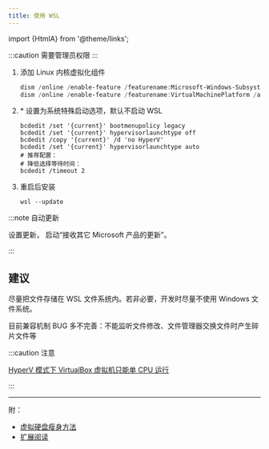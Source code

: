 ```yaml
---
title: 使用 WSL
---
```


import {HtmlA} from '@theme/links';

:::caution 需要管理员权限
:::

1.  添加 Linux 内核虚拟化组件

    ```powershell
    dism /online /enable-feature /featurename:Microsoft-Windows-Subsystem-Linux /all /norestart
    dism /online /enable-feature /featurename:VirtualMachinePlatform /all

    ```

2. \* 设置为系统特殊启动选项，默认不启动 WSL

    ```shell
    bcdedit /set '{current}' bootmenupolicy legacy
    bcdedit /set '{current}' hypervisorlaunchtype off
    bcdedit /copy '{current}' /d 'no HyperV'
    bcdedit /set '{current}' hypervisorlaunchtype auto
    # 推荐配置：
    # 降低选择等待时间：
    bcdedit /timeout 2
    ```

2.  重启后安装

        wsl --update

:::note 自动更新

<p><HtmlA href="ms-settings:windowsupdate-options">设置更新</HtmlA>，
启动“接收其它 Microsoft 产品的更新”。</p>

:::

## 建议

尽量把文件存储在 WSL 文件系统内。若非必要，开发时尽量不使用 Windows 文件系统。

目前兼容机制 BUG 多不完善：不能监听文件修改、文件管理器交换文件时产生碎片文件等

:::caution 注意

[HyperV 模式下 VirtualBox 虚拟机只能单 CPU 运行](https://github.com/MicrosoftDocs/WSL/issues/798)

:::

---

附：

- [虚拟硬盘瘦身方法](https://www.cnblogs.com/enrio/p/14222648.html)
- [扩展阅读](https://dowww.spencerwoo.com/)
